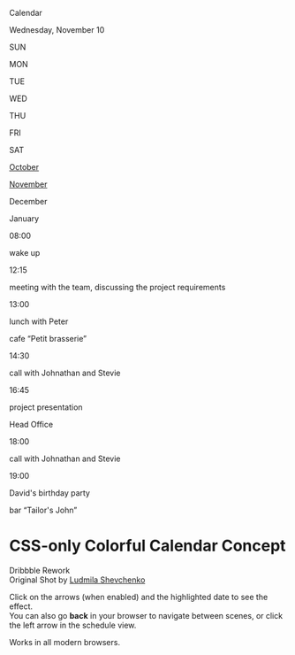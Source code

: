 <a href="#index" class="fa fa-chevron-left -schedule"></a>

Calendar

Wednesday, November 10

SUN

MON

TUE

WED

THU

FRI

SAT

<a href="#oct-week-1" class="cal-link"><span>October</span></a> <a href="#nov-week-1" class="cal-arrow"><em></em></a> <a href="#oct-week-4" class="cal-arrow"><em></em></a>

<span class="cal-day"></span> <span class="cal-day"></span> <span class="cal-day"></span> <span class="cal-day"></span> <span class="cal-day"></span> <span class="cal-day"></span> <span class="cal-day"></span> <span class="cal-day"></span> <span class="cal-day"></span> <span class="cal-day"></span> <span class="cal-day"></span> <span class="cal-day"></span> <span class="cal-day"></span> <span class="cal-day"></span> <span class="cal-day"></span> <span class="cal-day"></span> <a href="#schedule" class="cal-day"></a> <span class="cal-day"></span> <span class="cal-day"></span> <span class="cal-day"></span> <span class="cal-day"></span> <span class="cal-day"></span> <span class="cal-day"></span> <span class="cal-day"></span> <span class="cal-day"></span> <span class="cal-day"></span> <span class="cal-day"></span> <span class="cal-day"></span> <span class="cal-day"></span> <span class="cal-day"></span>

<a href="#nov-week-1" class="cal-link"><span>November</span></a> <span class="cal-arrow"></span>

<span class="cal-day"></span> <span class="cal-day"></span> <span class="cal-day"></span> <span class="cal-day"></span> <span class="cal-day"></span> <a href="#schedule" class="cal-day"></a> <span class="cal-day"></span> <span class="cal-day"></span> <span class="cal-day"></span> <a href="#schedule" class="cal-day"></a> <span class="cal-day"></span> <span class="cal-day"></span> <span class="cal-day"></span> <span class="cal-day"></span> <span class="cal-day"></span> <span class="cal-day"></span> <span class="cal-day"></span> <span class="cal-day"></span> <a href="#schedule" class="cal-day"></a> <a href="#schedule" class="cal-day"></a> <span class="cal-day"></span> <span class="cal-day"></span> <span class="cal-day"></span> <span class="cal-day"></span> <span class="cal-day"></span> <span class="cal-day"></span> <span class="cal-day"></span> <span class="cal-day"></span> <span class="cal-day"></span> <span class="cal-day"></span>

<span class="cal-link">December</span> <a href="#nov-week-1" class="cal-arrow"><em></em></a> <a href="#oct-week-3" class="cal-arrow"><em></em></a>

<span class="cal-day"></span> <span class="cal-day"></span> <span class="cal-day"></span> <span class="cal-day"></span> <span class="cal-day"></span> <a href="#schedule" class="cal-day"></a> <span class="cal-day"></span> <span class="cal-day"></span> <span class="cal-day"></span> <span class="cal-day"></span> <span class="cal-day"></span> <span class="cal-day"></span> <span class="cal-day"></span> <span class="cal-day"></span> <span class="cal-day"></span> <a href="#schedule" class="cal-day"></a> <span class="cal-day"></span> <span class="cal-day"></span> <span class="cal-day"></span> <span class="cal-day"></span> <span class="cal-day"></span> <span class="cal-day"></span> <span class="cal-day"></span> <span class="cal-day"></span> <span class="cal-day"></span> <span class="cal-day"></span> <span class="cal-day"></span> <span class="cal-day"></span> <span class="cal-day"></span> <span class="cal-day"></span> <span class="cal-day"></span>

January

<a href="#oct-week-4" class="cal-arrow"><em></em></a>

<span class="cal-day"></span> <span class="cal-day"></span> <span class="cal-day"></span> <span class="cal-day"></span> <span class="cal-day"></span> <span class="cal-day"></span> <span class="cal-day"></span> <span class="cal-day"></span> <span class="cal-day"></span> <span class="cal-day"></span> <span class="cal-day"></span> <span class="cal-day"></span> <span class="cal-day"></span> <span class="cal-day"></span>

08:00

wake up

12:15

meeting with the team, discussing the project requirements

13:00

lunch with Peter

cafe “Petit brasserie”

14:30

call with Johnathan and Stevie

16:45

project presentation

Head Office

18:00

call with Johnathan and Stevie

19:00

David's birthday party

bar “Tailor's John”

# CSS-only Colorful Calendar Concept

Dribbble Rework  
Original Shot by [Ludmila Shevchenko](https://dribbble.com/shots/2335073-Calendar-App-Animation)

Click on the arrows (when enabled) and the highlighted date to see the effect.  
You can also go **back** in your browser to navigate between scenes, or click the left arrow in the schedule view.

Works in all modern browsers.
